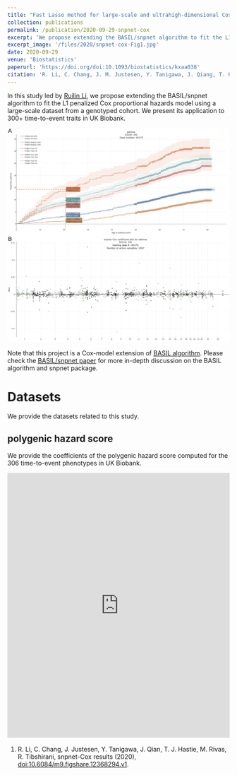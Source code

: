 ```yaml
---
title: "Fast Lasso method for large-scale and ultrahigh-dimensional Cox model with applications to UK Biobank"
collection: publications
permalink: /publication/2020-09-29-snpnet-cox
excerpt: 'We propose extending the BASIL/snpnet algorithm to fit the L1 penalized Cox proportional hazards model using a large-scale dataset from a genotyped cohort. We present its application to 300+ time-to-event traits in UK Biobank.'
excerpt_image: '/files/2020/snpnet-cox-Fig1.jpg'
date: 2020-09-29
venue: 'Biostatistics'
paperurl: 'https://doi.org/doi:10.1093/biostatistics/kxaa038'
citation: 'R. Li, C. Chang, J. M. Justesen, Y. Tanigawa, J. Qiang, T. Hastie, M. A. Rivas, R. Tibshirani, Fast Lasso method for large-scale and ultrahigh-dimensional Cox model with applications to UK Biobank. Biostatistics. 23(2), 522-540 (2020).'
---
```


In this study led by [Ruilin Li](https://profiles.stanford.edu/ruilin-li), we propose extending the BASIL/snpnet algorithm to fit the L1 penalized Cox proportional hazards model using a large-scale dataset from a genotyped cohort. We present its application to 300+ time-to-event traits in UK Biobank.

![snpnet-cox figure 1](/files/2020/snpnet-cox-Fig1.jpg)

Note that this project is a Cox-model extension of [BASIL algorithm](/publication/2020-10-23-snpnet). Please check the [BASIL/snpnet paper](/publication/2020-10-23-snpnet) for more in-depth discussion on the BASIL algorithm and snpnet package.

# Datasets

We provide the datasets related to this study.

## polygenic hazard score

We provide the coefficients of the polygenic hazard score computed for the 306 time-to-event phenotypes in UK Biobank.

<iframe src="https://widgets.figshare.com/articles/12368294/embed?show_title=true" width="100%" height="600em" style="border:none;" allowfullscreen="true" frameborder="0"></iframe>

1. R. Li, C. Chang, J. Justesen, Y. Tanigawa, J. Qian, T. J. Hastie, M. Rivas, R. Tibshirani, snpnet-Cox results (2020), [doi:10.6084/m9.figshare.12368294.v1](https://doi.org/10.6084/m9.figshare.12368294.v1).
